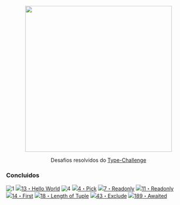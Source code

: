 <p align="center">
	<img src="https://raw.githubusercontent.com/type-challenges/type-challenges/f7e67740108f4228b3e2bc3c55dcf32ddb6da43f/screenshots/logo.svg" width="400" />
</p>

<p align="center">
	Desafios resolvidos do <a href="https://github.com/type-challenges/type-challenges">Type-Challenge</a>
</p>

### Concluidos

 <img src="https://img.shields.io/badge/warm--up-1-teal" alt="1"/>
 <a href="./src/warm/13-hello-world.ts" target="_blank"><img src="https://img.shields.io/badge/-13%E3%83%BBHello%20World-teal" alt="13・Hello World"/></a> 
 
<img src="https://img.shields.io/badge/easy-4-7aad0c" alt="4"/>
<a href="./src/easy/04-pick.ts" target="_blank"><img src="https://img.shields.io/badge/-4%E3%83%BBPick-7aad0c" alt="4・Pick"/></a> <a href="./src/easy/07-readonly.ts" target="_blank"><img src="https://img.shields.io/badge/-7%E3%83%BBReadonly-7aad0c" alt="7・Readonly"/></a> <a href="./src/easy/11-tuple-to-object.ts" target="_blank"><img src="https://img.shields.io/badge/-11%E3%83%BBTuple%20To%20Object-7aad0c" alt="11・Readonly"/></a> <a href="./src/easy/14-first.ts" target="_blank"><img src="https://img.shields.io/badge/-14%E3%83%BBFirst%20of%20Array-7aad0c" alt="14・First "/></a>  <a href="./src/easy/18-tuple-length.ts" target="_blank"><img src="https://img.shields.io/badge/-18%E3%83%BBLength%20of%20Tuple-7aad0c" alt="18・Length of Tuple "/></a> <a href="./src/easy/43-exclude.ts" target="_blank"><img src="https://img.shields.io/badge/-43%E3%83%BBExclude-7aad0c" alt="43・Exclude "/></a> <a href="./src/easy/189-awaited.ts" target="_blank"><img src="https://img.shields.io/badge/-189%E3%83%BBAwaited-7aad0c" alt="189・Awaited "/></a>

